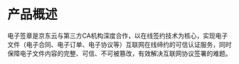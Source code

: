 # 产品概述

电子签章是京东云与第三方CA机构深度合作，以在线签约技术为核心，实现电子文件（电子合同、电子订单、电子协议等）互联网在线缔约的可信认证服务，同时保障电子文件内容的完整、可信、不可被篡改，有效解决互联网协议签署的难题。


